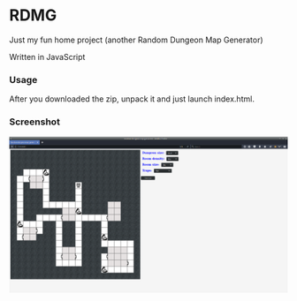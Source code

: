 # RDMG
Just my fun home project (another Random Dungeon Map Generator)

Written in JavaScript

### Usage

After you downloaded the zip, unpack it and just launch index.html. 

### Screenshot
![](images/screen.png)
